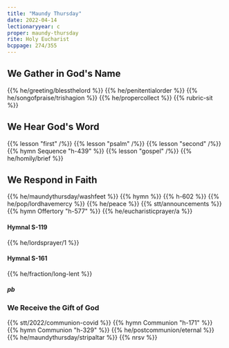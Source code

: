 ```yaml
---
title: "Maundy Thursday"
date: 2022-04-14
lectionaryyear: c
proper: maundy-thursday
rite: Holy Eucharist
bcppage: 274/355
---
```


## We Gather in God's Name
{{% he/greeting/blessthelord %}}
{{% he/penitentialorder %}}
{{% he/songofpraise/trishagion %}}
{{% he/propercollect %}}
{{% rubric-sit %}}

## We Hear God's Word
{{% lesson "first" /%}}
{{% lesson "psalm" /%}}
{{% lesson "second" /%}}
{{% hymn Sequence "h-439" %}}
{{% lesson "gospel" /%}}
{{% he/homily/brief %}}

## We Respond in Faith
{{% he/maundythursday/washfeet %}}
{{% hymn %}}
{{% h-602 %}}
{{% he/pop/lordhavemercy %}}
{{% he/peace %}}
{{% stt/announcements %}}
{{% hymn Offertory "h-577" %}}
{{% he/eucharisticprayer/a %}}

#### Hymnal S-119
{{% he/lordsprayer/1 %}}

#### Hymnal S-161
{{% he/fraction/long-lent %}}

##### pb
### We Receive the Gift of God
{{% stt/2022/communion-covid %}}
{{% hymn Communion "h-171" %}}
{{% hymn Communion "h-329" %}}
{{% he/postcommunion/eternal %}}
{{% he/maundythursday/stripaltar %}}
{{% nrsv %}}

